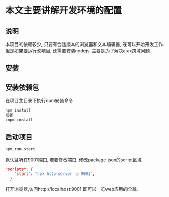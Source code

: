 # 本文主要讲解开发环境的配置
## 说明
本项目的依赖较少, 只要有合适版本的浏览器和文本编辑器, 既可以开始开发工作.
但是如果要运行改项目, 还需要安装nodejs, 主要是为了解决ajax跨域问题.
## 安装
## 安装依赖包
在项目主目录下执行npm安装命令
```bash
npm install
或者
cnpm install
```

## 启动项目
```bash
npm run start
```
默认监听在9001端口, 若要修改端口, 修改package.json的script区域
```json
"scripts": {
    "start": "npx http-server -p 9001",
  }
```
打开浏览器,访问http://localhost:9001 即可以一览web应用的全貌.